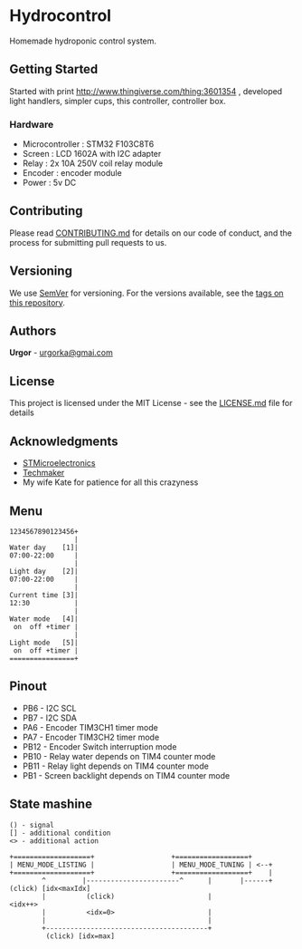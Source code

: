# Hydrocontrol

Homemade hydroponic control system.

## Getting Started

Started with print http://www.thingiverse.com/thing:3601354 , developed light handlers, simpler cups, this controller, controller box.

### Hardware

* Microcontroller : STM32 F103C8T6
* Screen          : LCD 1602A with I2C adapter
* Relay           : 2x 10A 250V coil relay module 
* Encoder         : encoder module
* Power           : 5v DC


## Contributing

Please read [CONTRIBUTING.md](https://gist.github.com/PurpleBooth/b24679402957c63ec426) for details on our code of conduct, and the process for submitting pull requests to us.

## Versioning

We use [SemVer](http://semver.org/) for versioning. For the versions available, see the [tags on this repository](https://github.com/your/project/tags). 

## Authors

**Urgor** - [urgorka@gmai.com](urgorka@gmail.com)

## License

This project is licensed under the MIT License - see the [LICENSE.md](LICENSE.md) file for details

## Acknowledgments

* [STMicroelectronics](https://www.st.com/)
* [Techmaker](https://techmaker.ua/)
* My wife Kate for patience for all this crazyness

## Menu
```
1234567890123456+
                |
Water day    [1]|
07:00-22:00     |
                |
Light day    [2]|
07:00-22:00     |
                |
Current time [3]|
12:30           |
                |
Water mode   [4]|
 on  off +timer |
                |
Light mode   [5]|
 on  off +timer |
================+
```
## Pinout
* PB6 - I2C SCL
* PB7 - I2C SDA
* PA6 - Encoder TIM3CH1	timer mode 
* PA7 - Encoder TIM3CH2	timer mode
* PB12 - Encoder Switch	interruption mode
* PB10 - Relay water		depends on TIM4 counter mode
* PB11 - Relay light		depends on TIM4 counter mode
* PB1 - Screen backlight	depends on TIM4 counter mode

## State mashine
```
() - signal
[] - additional condition
<> - additional action

+===================+                   +==================+
| MENU_MODE_LISTING |                   | MENU_MODE_TUNING | <--+
+===================+                   +==================+    |
        ^         |-----------------------^      |       |------+ (click) [idx<maxIdx]
        |          (click)                       |                <idx++>
        |          <idx=0>                       |
        |                                        |
        +----------------------------------------+
         (click) [idx=max]          
                   
```